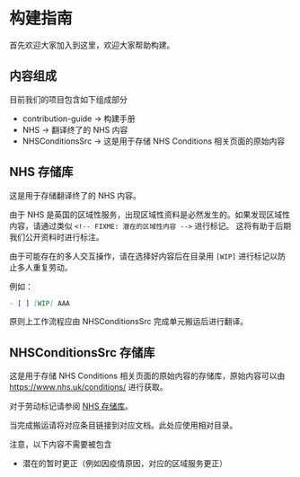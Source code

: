 # 构建指南

首先欢迎大家加入到这里，欢迎大家帮助构建。

## 内容组成

目前我们的项目包含如下组成部分

- contribution-guide -> 构建手册
- NHS -> 翻译终了的 NHS 内容
- NHSConditionsSrc -> 这是用于存储 NHS Conditions 相关页面的原始内容

## NHS 存储库

这是用于存储翻译终了的 NHS 内容。

由于 NHS 是英国的区域性服务，出现区域性资料是必然发生的。如果发现区域性内容，请通过类似 ``<!-- FIXME: 潜在的区域性内容 -->`` 进行标记。
这将有助于后期我们公开资料时进行标注。

由于可能存在的多人交互操作，请在选择好内容后在目录用 `[WIP]` 进行标记以防止多人重复劳动。

例如：

```markdown
- [ ] [WIP] AAA
```


原则上工作流程应由 NHSConditionsSrc 完成单元搬运后进行翻译。

## NHSConditionsSrc 存储库

这是用于存储 NHS Conditions 相关页面的原始内容的存储库，原始内容可以由 <https://www.nhs.uk/conditions/> 进行获取。

对于劳动标记请参阅 [NHS 存储库](#nhs-%E5%AD%98%E5%82%A8%E5%BA%93)。

当完成搬运请将对应条目链接到对应文档。此处应使用相对目录。

注意，以下内容不需要被包含

- 潜在的暂时更正（例如因疫情原因，对应的区域服务更正）

